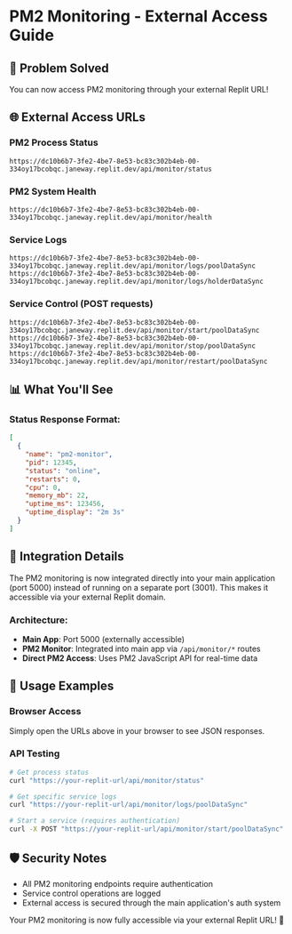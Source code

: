 # PM2 Monitoring - External Access Guide

## 🎯 **Problem Solved**
You can now access PM2 monitoring through your external Replit URL!

## 🌐 **External Access URLs**

### PM2 Process Status
```
https://dc10b6b7-3fe2-4be7-8e53-bc83c302b4eb-00-334oy17bcobqc.janeway.replit.dev/api/monitor/status
```

### PM2 System Health
```
https://dc10b6b7-3fe2-4be7-8e53-bc83c302b4eb-00-334oy17bcobqc.janeway.replit.dev/api/monitor/health
```

### Service Logs
```
https://dc10b6b7-3fe2-4be7-8e53-bc83c302b4eb-00-334oy17bcobqc.janeway.replit.dev/api/monitor/logs/poolDataSync
https://dc10b6b7-3fe2-4be7-8e53-bc83c302b4eb-00-334oy17bcobqc.janeway.replit.dev/api/monitor/logs/holderDataSync
```

### Service Control (POST requests)
```
https://dc10b6b7-3fe2-4be7-8e53-bc83c302b4eb-00-334oy17bcobqc.janeway.replit.dev/api/monitor/start/poolDataSync
https://dc10b6b7-3fe2-4be7-8e53-bc83c302b4eb-00-334oy17bcobqc.janeway.replit.dev/api/monitor/stop/poolDataSync
https://dc10b6b7-3fe2-4be7-8e53-bc83c302b4eb-00-334oy17bcobqc.janeway.replit.dev/api/monitor/restart/poolDataSync
```

## 📊 **What You'll See**

### Status Response Format:
```json
[
  {
    "name": "pm2-monitor", 
    "pid": 12345,
    "status": "online",
    "restarts": 0,
    "cpu": 0,
    "memory_mb": 22,
    "uptime_ms": 123456,
    "uptime_display": "2m 3s"
  }
]
```

## 🔧 **Integration Details**

The PM2 monitoring is now integrated directly into your main application (port 5000) instead of running on a separate port (3001). This makes it accessible via your external Replit domain.

### Architecture:
- **Main App**: Port 5000 (externally accessible)
- **PM2 Monitor**: Integrated into main app via `/api/monitor/*` routes
- **Direct PM2 Access**: Uses PM2 JavaScript API for real-time data

## 🚀 **Usage Examples**

### Browser Access
Simply open the URLs above in your browser to see JSON responses.

### API Testing
```bash
# Get process status
curl "https://your-replit-url/api/monitor/status"

# Get specific service logs
curl "https://your-replit-url/api/monitor/logs/poolDataSync"

# Start a service (requires authentication)
curl -X POST "https://your-replit-url/api/monitor/start/poolDataSync"
```

## 🛡️ **Security Notes**
- All PM2 monitoring endpoints require authentication
- Service control operations are logged
- External access is secured through the main application's auth system

Your PM2 monitoring is now fully accessible via your external Replit URL! 🎉